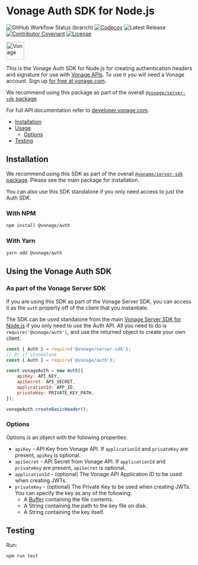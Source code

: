 # Vonage Auth SDK for Node.js

![GitHub Workflow Status (branch)](https://img.shields.io/github/workflow/status/vonage/vonage-node-sdk/Vonage/3.x?logo=github&style=flat-square&label=Workflow%20Build)
[![Codecov](https://img.shields.io/codecov/c/github/vonage/vonage-node-sdk?label=Codecov&logo=codecov&style=flat-square)](https://codecov.io/gh/Vonage/vonage-server-sdk)
![Latest Release](https://img.shields.io/github/v/release/vonage/vonage-node-sdk?logo=npm&style=flat-square)
[![Contributor Covenant](https://img.shields.io/badge/Contributor%20Covenant-v2.0%20adopted-ff69b4.svg?style=flat-square)](../../CODE_OF_CONDUCT.md)
[![License](https://img.shields.io/npm/l/@vonage/auth?label=License&style=flat-square)][license]

<img src="https://developer.nexmo.com/images/logos/vbc-logo.svg" height="48px" alt="Vonage" />

This is the Vonage Auth SDK for Node.js for creating authentication headers and
signature for use with [Vonage APIs](https://www.vonage.com/). To use it you
will need a Vonage account. Sign up [for free at vonage.com][signup].

We recommend using this package as part of the overall [`@vonage/server-sdk` package](https://github.com/vonage/vonage-node-sdk).

For full API documentation refer to [developer.vonage.com](https://developer.nexmo.com/).

* [Installation](#installation)
* [Usage](#using-the-vonage-auth-sdk)
  * [Options](#options)
* [Testing](#testing)

## Installation

We recommend using this SDK as part of the overall
[`@vonage/server-sdk` package](https://github.com/vonage/vonage-node-sdk).
Please see the main package for installation.

You can also use this SDK standalone if you only need access to just the Auth SDK.

### With NPM

```bash
npm install @vonage/auth
```

### With Yarn

```bash
yarn add @vonage/auth
```

## Using the Vonage Auth SDK

### As part of the Vonage Server SDK

If you are using this SDK as part of the Vonage Server SDK, you can access it as
the `auth` property off of the client that you instantiate.

The SDK can be used standalone from the main [Vonage Server SDK for Node.js](https://github.com/vonage/vonage-node-sdk)
if you only need to use the Auth API. All you need to do is
`require('@vonage/auth')`, and use the returned object to create your own client.

```js
const { Auth } = require('@vonage/server-sdk');
// Or if standalone
const { Auth } = require('@vonage/auth');

const vonageAuth = new Auth({
    apiKey: API_KEY,
    apiSecret: API_SECRET,
    applicationId: APP_ID,
    privateKey: PRIVATE_KEY_PATH,
});

vonageAuth.createBasicHeader();
```

### Options

Options is an object with the following properties:

* `apiKey` - API Key from Vonage API. If `applicationId` and `privateKey` are
   present, `apiKey` is optional.
* `apiSecret` - API Secret from Vonage API. If `applicationId` and `privateKey`
   are present, `apiSecret` is optional.
* `applicationId` - (optional) The Vonage API Application ID to be used when
   creating JWTs.
* `privateKey` - (optional) The Private Key to be used when creating JWTs. You
   can specify the key as any of the following:
    * A [Buffer](https://nodejs.org/api/buffer.html#buffer_class_method_buffer_from_string_encoding) containing the file contents.
    * A String containing the path to the key file on disk.
    * A String containing the key itself.

## Testing

Run:

```bash
npm run test
```

[signup]: https://dashboard.nexmo.com/sign-up?utm_source=DEV_REL&utm_medium=github&utm_campaign=node-server-sdk
[license]: ../../LICENSE.txt
